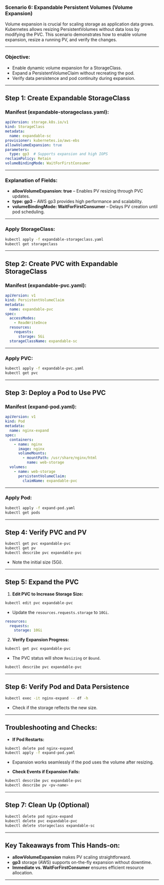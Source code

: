 ### **Scenario 6: Expandable Persistent Volumes (Volume Expansion)**  

Volume expansion is crucial for scaling storage as application data grows. Kubernetes allows resizing PersistentVolumes without data loss by modifying the PVC. This scenario demonstrates how to enable volume expansion, resize a running PV, and verify the changes.  

---

### **Objective:**  
- Enable dynamic volume expansion for a StorageClass.  
- Expand a PersistentVolumeClaim without recreating the pod.  
- Verify data persistence and pod continuity during expansion.  

---

## **Step 1: Create Expandable StorageClass**  

### **Manifest (expandable-storageclass.yaml):**  
```yaml
apiVersion: storage.k8s.io/v1
kind: StorageClass
metadata:
  name: expandable-sc
provisioner: kubernetes.io/aws-ebs
allowVolumeExpansion: true
parameters:
  type: gp3  # Supports expansion and high IOPS
reclaimPolicy: Retain
volumeBindingMode: WaitForFirstConsumer
```  

---

### **Explanation of Fields:**  
- **allowVolumeExpansion: true** – Enables PV resizing through PVC updates.  
- **type: gp3** – AWS gp3 provides high performance and scalability.  
- **volumeBindingMode: WaitForFirstConsumer** – Delays PV creation until pod scheduling.  

---

### **Apply StorageClass:**  
```bash
kubectl apply -f expandable-storageclass.yaml
kubectl get storageclass
```  

---

## **Step 2: Create PVC with Expandable StorageClass**  

### **Manifest (expandable-pvc.yaml):**  
```yaml
apiVersion: v1
kind: PersistentVolumeClaim
metadata:
  name: expandable-pvc
spec:
  accessModes:
    - ReadWriteOnce
  resources:
    requests:
      storage: 5Gi
  storageClassName: expandable-sc
```  

---

### **Apply PVC:**  
```bash
kubectl apply -f expandable-pvc.yaml
kubectl get pvc
```  

---

## **Step 3: Deploy a Pod to Use PVC**  

### **Manifest (expand-pod.yaml):**  
```yaml
apiVersion: v1
kind: Pod
metadata:
  name: nginx-expand
spec:
  containers:
    - name: nginx
      image: nginx
      volumeMounts:
        - mountPath: /usr/share/nginx/html
          name: web-storage
  volumes:
    - name: web-storage
      persistentVolumeClaim:
        claimName: expandable-pvc
```  

---

### **Apply Pod:**  
```bash
kubectl apply -f expand-pod.yaml
kubectl get pods
```  

---

## **Step 4: Verify PVC and PV**  

```bash
kubectl get pvc expandable-pvc
kubectl get pv
kubectl describe pvc expandable-pvc
```  
- Note the initial size (5Gi).  

---

## **Step 5: Expand the PVC**  

1. **Edit PVC to Increase Storage Size:**  
```bash
kubectl edit pvc expandable-pvc
```  
- Update the `resources.requests.storage` to `10Gi`.  
```yaml
resources:
  requests:
    storage: 10Gi
```  

2. **Verify Expansion Progress:**  
```bash
kubectl get pvc expandable-pvc
```  
- The PVC status will show `Resizing` or `Bound`.  
```bash
kubectl describe pvc expandable-pvc
```  

---

## **Step 6: Verify Pod and Data Persistence**  

```bash
kubectl exec -it nginx-expand -- df -h
```  
- Check if the storage reflects the new size.  

---

## **Troubleshooting and Checks:**  
- **If Pod Restarts:**  
```bash
kubectl delete pod nginx-expand
kubectl apply -f expand-pod.yaml
```  
- Expansion works seamlessly if the pod uses the volume after resizing.  

- **Check Events if Expansion Fails:**  
```bash
kubectl describe pvc expandable-pvc
kubectl describe pv <pv-name>
```  

---

## **Step 7: Clean Up (Optional)**  
```bash
kubectl delete pod nginx-expand
kubectl delete pvc expandable-pvc
kubectl delete storageclass expandable-sc
```  

---

## **Key Takeaways from This Hands-on:**  
- **allowVolumeExpansion** makes PV scaling straightforward.  
- **gp3** storage (AWS) supports on-the-fly expansion without downtime.  
- **Immediate vs. WaitForFirstConsumer** ensures efficient resource allocation.  

---

